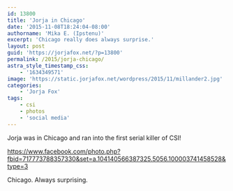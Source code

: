 ```yaml
---
id: 13800
title: 'Jorja in Chicago'
date: '2015-11-08T18:24:04-08:00'
authorname: 'Mika E. (Ipstenu)'
excerpt: 'Chicago really does always surprise.'
layout: post
guid: 'https://jorjafox.net/?p=13800'
permalink: /2015/jorja-chicago/
astra_style_timestamp_css:
    - '1634349571'
image: 'https://static.jorjafox.net/wordpress/2015/11/millander2.jpg'
categories:
    - 'Jorja Fox'
tags:
    - csi
    - photos
    - 'social media'
---
```


Jorja was in Chicago and ran into the first serial killer of CSI!

https://www.facebook.com/photo.php?fbid=717773788357330&set=a.104140566387325.5056.100003741458528&type=3

Chicago. Always surprising.
